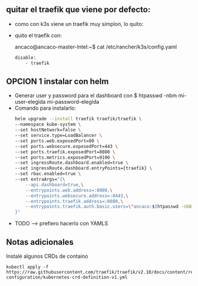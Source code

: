 ## quitar el traefik que viene por defecto:
- como con k3s viene un traefik muy simplon, lo quito:
- quito el traefik con:
    
    ancaco@ancaco-master-Intel:~$ cat /etc/rancher/k3s/config.yaml
    ```bash
    disable:
        - traefik
    ```

## OPCION 1 instalar con helm
- Generar user y password para el dashboard con $ htpasswd -nbm mi-user-elegida mi-password-elegida
- Comando para instalarlo:
    ```bash
    helm upgrade --install traefik traefik/traefik \
    --namespace kube-system \
    --set hostNetwork=false \
    --set service.type=LoadBalancer \
    --set ports.web.exposedPort=80 \
    --set ports.websecure.exposedPort=443 \
    --set ports.traefik.exposedPort=8080 \
    --set ports.metrics.exposedPort=9100 \
    --set ingressRoute.dashboard.enabled=true \
    --set ingressRoute.dashboard.entryPoints={traefik} \
    --set rbac.enabled=true \
    --set extraArgs="{\
        --api.dashboard=true,\
        --entrypoints.web.address=:8000,\
        --entrypoints.websecure.address=:8443,\
        --entrypoints.traefik.address=:8080,\
        --entrypoints.traefik.auth.basic.users=\"ancaco:$(htpasswd -nbB mi-user-elegida mi-password-elegida | cut -d ':' -f2)\"\
    }"
    ```
- TODO --> prefiero hacerlo con YAMLS

## Notas adicionales

Instalé algunos CRDs de containo
```
kubectl apply -f https://raw.githubusercontent.com/traefik/traefik/v2.10/docs/content/reference/dynamic-configuration/kubernetes-crd-definition-v1.yml
```
